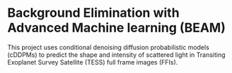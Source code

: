 # Background Elimination with Advanced Machine learning (BEAM)

This project uses conditional denoising diffusion probabilistic models (cDDPMs) to predict the shape and intensity of scattered light in Transiting Exoplanet Survey Satellite (TESS) full frame images (FFIs).

